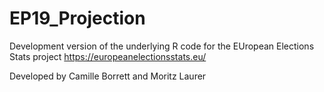 # EP19_Projection

Development version of the underlying R code for the EUropean Elections Stats project 
https://europeanelectionsstats.eu/

Developed by Camille Borrett and Moritz Laurer
